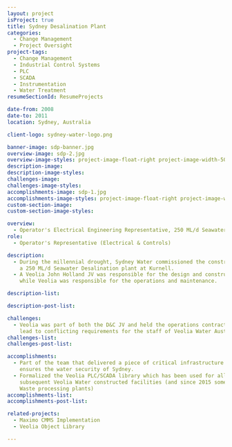 ```yaml
---
layout: project
isProject: true
title: Sydney Desalination Plant
categories:
  - Change Management
  - Project Oversight
project-tags:
  - Change Management
  - Industrial Control Systems
  - PLC
  - SCADA
  - Instrumentation
  - Water Treatment
resumeSectionId: ResumeProjects

date-from: 2008
date-to: 2011
location: Sydney, Australia

client-logo: sydney-water-logo.png

banner-image: sdp-banner.jpg
overview-image: sdp-2.jpg
overview-image-styles: project-image-float-right project-image-width-50
description-image:
description-image-styles:
challenges-image:
challenges-image-styles:
accomplishments-image: sdp-1.jpg
accomplishments-image-styles: project-image-float-right project-image-width-50
custom-section-image:
custom-section-image-styles:

overview:
  - Operator's Electrical Engineering Representative, 250 ML/d Seawater Desalination Plant
role:
  - Operator's Representative (Electrical & Controls)

description:
  - During the millennial drought, Sydney Water commissioned the construction of
    a 250 ML/d Seawater Desalination plant at Kurnell.
  - A Veolia John Holland JV was responsible for the design and construction,
    while Veolia was responsible for the operations and maintenance.

description-list:

description-post-list:

challenges:
  - Veolia was part of both the D&C JV and held the operations contract. This
    lead to conflicting requirements for the staff of Veolia Water Australia.
challenges-list:    
challenges-post-list:    

accomplishments:
  - Part of the team that delivered a piece of critical infrastructure which
    ensures the water security of Sydney.
  - Formalized the Veolia PLC/SCADA library which has been used for all
    subsequent Veolia Water constructed facilities (and since 2015 some Veolia
    Waste processing plants)
accomplishments-list:    
accomplishments-post-list:    

related-projects:
  - Maximo CMMS Implementation
  - Veolia Object Library

---
```

